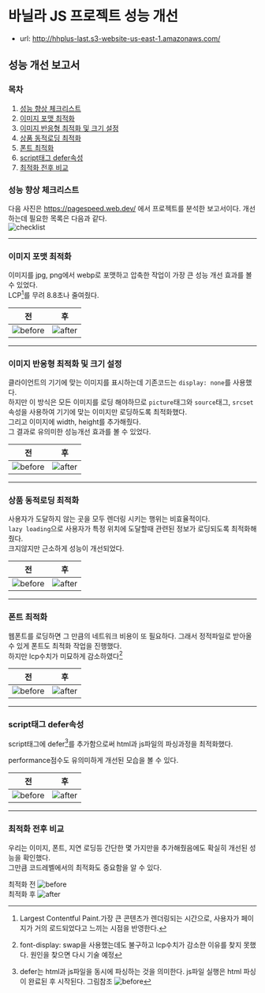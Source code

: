 # 바닐라 JS 프로젝트 성능 개선

- url: http://hhplus-last.s3-website-us-east-1.amazonaws.com/

## 성능 개선 보고서

### 목차

1. [성능 향상 체크리스트](#성능-향상-체크리스트)
2. [이미지 포맷 최적화](#이미지-포맷-최적화)
3. [이미지 반응형 최적화 및 크기 설정](#이미지-반응형-최적화-및-크기-설정)
4. [상품 동적로딩 최적화](#상품-동적로딩-최적화)
5. [폰트 최적화](#폰트-최적화)
6. [script태그 defer속성](#script태그-defer속성)
7. [최적화 전후 비교](#최적화-전후-비교)

### 성능 향상 체크리스트

다음 사진은 https://pagespeed.web.dev/ 에서 프로젝트를 분석한 보고서이다. 개선하는데 필요한 목록은 다음과 같다.<br> ![checklist](reports/image/web-vital-check-list.png)

<hr>

### 이미지 포맷 최적화

이미지를 jpg, png에서 webp로 포맷하고 압축한 작업이 가장 큰 성능 개선 효과를 볼 수 있었다. <br> LCP[^1]를 무려 8.8초나 줄여줬다.

[^1]: Largest Contentful Paint.가장 큰 콘텐츠가 렌더링되는 시간으로, 사용자가 페이지가 거의 로드되었다고 느끼는 시점을 반영한다.

| 전                                    | 후                                                    |
| ------------------------------------- | ----------------------------------------------------- |
| ![before](reports/image/original.png) | ![after](reports/image/before-image_optimization.png) |

<hr>

### 이미지 반응형 최적화 및 크기 설정

클라이언트의 기기에 맞는 이미지를 표시하는데 기존코드는 `display: none`를 사용했다.<br> 하지만 이 방식은 모든 이미지를 로딩 해야하므로 `picture`태그와 `source`태그, `srcset`속성을 사용하여 기기에 맞는 이미지만 로딩하도록 최적화했다. <br>그리고 이미지에 width, height를 추가해줬다.<br> 그 결과로 유의미한 성능개선 효과를 볼 수 있었다.

| 전 | 후 |
| --- | --- |
| ![before](reports/image/before-image_optimization.png) | ![after](reports/image/before-image_reacting.png) |

<hr>

### 상품 동적로딩 최적화

사용자가 도달하지 않는 곳을 모두 렌더링 시키는 행위는 비효율적이다.<br> `lazy loading`으로 사용자가 특정 위치에 도달할때 관련된 정보가 로딩되도록 최적화해줬다.<br> 크지않지만 근소하게 성능이 개선되었다.

| 전 | 후 |
| --- | --- |
| ![before](reports/image/before-image_reacting.png) | ![after](reports/image/before-lazy_loading.png) |

<hr>

### 폰트 최적화

웹폰트를 로딩하면 그 만큼의 네트워크 비용이 또 필요하다. 그래서 정적파일로 받아올 수 있게 폰트도 최적화 작업을 진행했다.<br> 하지만 lcp수치가 미묘하게 감소하였다[^2]

[^2]: font-display: swap을 사용했는데도 불구하고 lcp수치가 감소한 이유를 찾지 못했다. 원인을 찾으면 다시 기술 예정

| 전 | 후 |
| --- | --- |
| ![before](reports/image/before-lazy_loading.png) | ![after](reports/image/before-font_optimization.png) |

<hr>

### script태그 defer속성

script태그에 defer[^3]를 추가함으로써 html과 js파일의 파싱과정을 최적화했다.

[^3]: defer는 html과 js파일을 동시에 파싱하는 것을 의미한다. js파일 실행은 html 파싱이 완료된 후 시작된다. 그림참조 ![before](reports/image/async-defer.png)

performance점수도 유의미하게 개선된 모습을 볼 수 있다.

| 전                                                    | 후                                       |
| ----------------------------------------------------- | ---------------------------------------- |
| ![before](reports/image/before-font_optimization.png) | ![after](reports/image/before-defer.png) |

<hr>

### 최적화 전후 비교

우리는 이미지, 폰트, 지연 로딩등 간단한 몇 가지만을 추가해줬음에도 확실히 개선된 성능을 확인했다.<br> 그만큼 코드레벨에서의 최적화도 중요함을 알 수 있다.

최적화 전 ![before](reports/image/web-vital-before-dashboard.png) <br> 최적화 후 ![after](reports/image/web-vital-after-dashboard.png)

